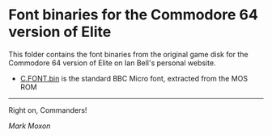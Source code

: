# Font binaries for the Commodore 64 version of Elite

This folder contains the font binaries from the original game disk for the Commodore 64 version of Elite on Ian Bell's personal website.

* [C.FONT.bin](C.FONT.bin) is the standard BBC Micro font, extracted from the MOS ROM

---

Right on, Commanders!

_Mark Moxon_